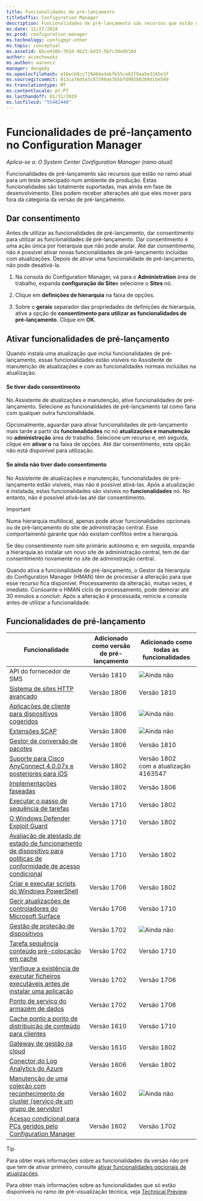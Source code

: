 ```yaml
---
title: Funcionalidades de pré-lançamento
titleSuffix: Configuration Manager
description: Funcionalidades de pré-lançamento são recursos que estão no ramo atual para um teste antecipado num ambiente de produção.
ms.date: 11/27/2018
ms.prod: configuration-manager
ms.technology: configmgr-other
ms.topic: conceptual
ms.assetid: 6bce416b-761d-4b23-bd33-5b7c30edb10d
author: aczechowski
ms.author: aaroncz
manager: dougeby
ms.openlocfilehash: e1becb8cc719466edabfb55ce82f9aa5e3345e3f
ms.sourcegitcommit: 013ca76d5a3c07306de7b5bfd985b0289d1be599
ms.translationtype: MT
ms.contentlocale: pt-PT
ms.lasthandoff: 01/31/2019
ms.locfileid: "55482440"
---
```

# <a name="pre-release-features-in-configuration-manager"></a>Funcionalidades de pré-lançamento no Configuration Manager

*Aplica-se a: O System Center Configuration Manager (ramo atual)*

Funcionalidades de pré-lançamento são recursos que estão no ramo atual para um teste antecipado num ambiente de produção. Estas funcionalidades são totalmente suportadas, mas ainda em fase de desenvolvimento. Eles podem receber alterações até que eles mover para fora da categoria da versão de pré-lançamento.



## <a name="give-consent"></a>Dar consentimento  

Antes de utilizar as funcionalidades de pré-lançamento, dar consentimento para utilizar as funcionalidades de pré-lançamento. Dar consentimento é uma ação única por hierarquia que não pode anular. Até dar consentimento, não é possível ativar novas funcionalidades de pré-lançamento incluídas com atualizações. Depois de ativar uma funcionalidade de pré-lançamento, não pode desativá-la.

1. Na consola do Configuration Manager, vá para o **Administration** área de trabalho, expanda **configuração do Site**e selecione o **Sites** nó.  

2. Clique em **definições de hierarquia** na faixa de opções.  

3. Sobre o **gerais** separador das propriedades de definições de hierarquia, ative a opção de **consentimento para utilizar as funcionalidades de pré-lançamento**. Clique em **OK**.  



## <a name="enabling-pre-release-features"></a>Ativar funcionalidades de pré-lançamento

Quando instala uma atualização que inclui funcionalidades de pré-lançamento, essas funcionalidades estão visíveis no Assistente de manutenção de atualizações e com as funcionalidades normais incluídas na atualização.

#### <a name="if-you-have-given-consent"></a>Se tiver dado consentimento
No Assistente de atualizações e manutenção, ative funcionalidades de pré-lançamento. Selecione as funcionalidades de pré-lançamento tal como faria com qualquer outra funcionalidade.     

Opcionalmente, aguardar para ativar funcionalidades de pré-lançamento mais tarde a partir da **funcionalidades** no nó **atualizações e manutenção** no **administração** área de trabalho. Selecione um recurso e, em seguida, clique em **ativar o** na faixa de opções. Até dar consentimento, esta opção não está disponível para utilização.

#### <a name="if-you-havent-given-consent"></a>Se ainda não tiver dado consentimento
No Assistente de atualizações e manutenção, funcionalidades de pré-lançamento estão visíveis, mas não é possível ativá-las. Após a atualização é instalada, estas funcionalidades são visíveis no **funcionalidades** nó. No entanto, não é possível ativá-las até dar consentimento.


> [!Important]  
> Numa hierarquia multilocal, apenas pode ativar funcionalidades opcionais ou de pré-lançamento do site de administração central. Esse comportamento garante que não existam conflitos entre a hierarquia. <!--507197-->  
> 
> Se deu consentimento num site primário autónomo e, em seguida, expanda a hierarquia ao instalar um novo site de administração central, tem de dar consentimento novamente no site de administração central.  

Quando ativa a funcionalidade de pré-lançamento, o Gestor da hierarquia do Configuration Manager (HMAN) têm de processar a alteração para que esse recurso fica disponível. Processamento da alteração, muitas vezes, é imediato. Consoante o HMAN ciclo de processamento, pode demorar até 30 minutos a concluir. Após a alteração é processada, reinicie a consola antes de utilizar a funcionalidade.



## <a name="pre-release-features"></a>Funcionalidades de pré-lançamento

<!--Note/tip for target article

> [!Note]  
> In this version of Configuration Manager, <feature name> is a pre-release feature. To enable it, see [Pre-release features](/sccm/core/servers/manage/pre-release-features).  


> [!Tip]  
> This feature was first introduced in version 1702 as a [pre-release feature](/sccm/core/servers/manage/pre-release-features). Beginning with version 1706, this feature is no longer a pre-release feature.  

-->


| Funcionalidade          | Adicionado como versão de pré-lançamento | Adicionado como todas as funcionalidades |  
|------------------|----------------------|-------------------------|
| API do fornecedor de SMS <!--1359052--> | Versão 1810 | ![Ainda não](media/red_x.png) |
| [Sistema de sites HTTP avançado](/sccm/core/plan-design/hierarchy/enhanced-http) <!--1356889,1358228--> | Versão 1806 | Versão 1810 |
| [Aplicações de cliente para dispositivos cogeridos](/sccm/comanage/workloads#client-apps) <!--1357892--> | Versão 1806 | ![Ainda não](media/red_x.png) |
| [Extensões SCAP](/sccm/compliance/plan-design/scap/about-scap) <!--3607889--> | Versão 1806 | ![Ainda não](media/red_x.png) |
| [Gestor de conversão de pacotes](/sccm/apps/pcm/package-conversion-manager) <!--1357861--> | Versão 1806 | Versão 1810 |
| [Suporte para Cisco AnyConnect 4.0.07x e posteriores para iOS](/sccm/mdm/deploy-use/create-vpn-profiles) <!--1357393--> | Versão 1802 | Versão 1802 <br>com a atualização 4163547 |
| [Implementações faseadas](/sccm/osd/deploy-use/create-phased-deployment-for-task-sequence) <!--1356837--> | Versão 1802 | Versão 1806 |
| [Executar o passo de sequência de tarefas](/sccm/osd/deploy-use/manage-task-sequences-to-automate-tasks#add-child-task-sequences-to-a-task-sequence) <!--1261338--> |  Versão 1710 | Versão 1802 |
| [O Windows Defender Exploit Guard](/sccm/protect/deploy-use/create-deploy-exploit-guard-policy) <!--1355468--> | Versão 1710 | Versão 1802 |
| [Avaliação de atestado de estado de funcionamento de dispositivo para políticas de conformidade de acesso condicional](/sccm/mdm/deploy-use/manage-access-to-o365-services-for-pcs-managed-by-sccm) <!--1235616--> | Versão 1710 | Versão 1802 |
| [Criar e executar scripts do Windows PowerShell](/sccm/apps/deploy-use/create-deploy-scripts) <!--1236459--> | Versão 1706 | Versão 1802 |
| [Gerir atualizações de controladores do Microsoft Surface](/sccm/sum/get-started/configure-classifications-and-products) <!--1098490--> | Versão 1706 | Versão 1710 |
| [Gestão de proteção de dispositivos](/sccm/protect/deploy-use/use-device-guard-with-configuration-manager) <!--1355092 (1319346)--> | Versão 1702 | ![Ainda não](media/red_x.png) |
| [Tarefa sequência conteúdo pré-colocação em cache](/sccm/osd/deploy-use/create-a-task-sequence-to-upgrade-an-operating-system#configure-pre-cache-content) <!--1021244--> | Versão 1702 | Versão 1710 |
| [Verifique a existência de executar ficheiros executáveis antes de instalar uma aplicação](/sccm/apps/deploy-use/deploy-applications#how-to-check-for-running-executable-files-before-installing-an-application) <!--1284624--> | Versão 1702 | Versão 1706 |
| [Ponto de serviço do armazém de dados](/sccm/core/servers/manage/data-warehouse) <!--1277922--> | Versão 1702 | Versão 1706 |
| [Cache ponto a ponto de distribuição de conteúdo para clientes](/sccm/core/plan-design/hierarchy/client-peer-cache) <!--1101436--> | Versão 1610 | Versão 1710 |
| [Gateway de gestão na cloud](/sccm/core/clients/manage/plan-cloud-management-gateway) <!--1101764--> | Versão 1610 | Versão 1802 |
| [Conector do Log Analytics do Azure](/sccm/core/clients/manage/sync-data-log-analytics) <!--1236739--> | Versão 1606 | Versão 1802 |
| [Manutenção de uma coleção com reconhecimento de cluster (serviço de um grupo de servidor)](/sccm/core/get-started/capabilities-in-technical-preview-1605#BKMK_ServerGroups) <!--1081776--> | Versão 1602 | ![Ainda não](media/red_x.png) |
| [Acesso condicional para PCs geridos pelo Configuration Manager](/sccm/mdm/deploy-use/manage-access-to-o365-services-for-pcs-managed-by-sccm) <!--  --> | Versão 1602 | Versão 1702 |

<!--Image used = ![Not yet](media/red_x.png) -->

> [!Tip]  
> Para obter mais informações sobre as funcionalidades da versão não pré que tem de ativar primeiro, consulte [ativar funcionalidades opcionais de atualizações](/sccm/core/servers/manage/install-in-console-updates#bkmk_options).  
> 
> Para obter mais informações sobre as funcionalidades que só estão disponíveis no ramo de pré-visualização técnica, veja [Technical Preview](/sccm/core/get-started/technical-preview).  
